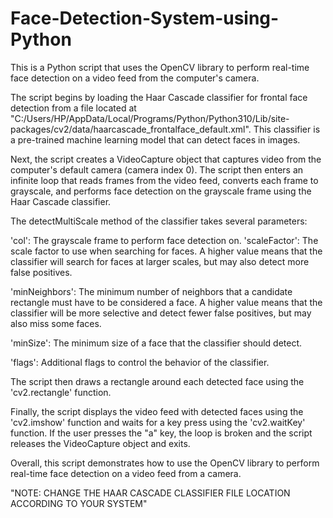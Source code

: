 # Face-Detection-System-using-Python

This is a Python script that uses the OpenCV library to perform real-time face detection on a video feed from the computer's camera.

The script begins by loading the Haar Cascade classifier for frontal face detection from a file located at "C:/Users/HP/AppData/Local/Programs/Python/Python310/Lib/site-packages/cv2/data/haarcascade_frontalface_default.xml". This classifier is a pre-trained machine learning model that can detect faces in images.

Next, the script creates a VideoCapture object that captures video from the computer's default camera (camera index 0). The script then enters an infinite loop that reads frames from the video feed, converts each frame to grayscale, and performs face detection on the grayscale frame using the Haar Cascade classifier.

The detectMultiScale method of the classifier takes several parameters:

'col': The grayscale frame to perform face detection on.
'scaleFactor': The scale factor to use when searching for faces. A higher value means that the classifier will search for faces at larger scales, but may also detect more false positives.

'minNeighbors': The minimum number of neighbors that a candidate rectangle must have to be considered a face. A higher value means that the classifier will be more selective and detect fewer false positives, but may also miss some faces.

'minSize': The minimum size of a face that the classifier should detect.

'flags': Additional flags to control the behavior of the classifier.

The script then draws a rectangle around each detected face using the 'cv2.rectangle' function.

Finally, the script displays the video feed with detected faces using the 'cv2.imshow' function and waits for a key press using the 'cv2.waitKey' function. If the user presses the "a" key, the loop is broken and the script releases the VideoCapture object and exits.

Overall, this script demonstrates how to use the OpenCV library to perform real-time face detection on a video feed from a camera.

"NOTE: CHANGE THE HAAR CASCADE CLASSIFIER FILE LOCATION ACCORDING TO YOUR SYSTEM"
